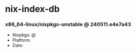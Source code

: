 # nix-index-db
### x86_64-linux/nixpkgs-unstable @ 240511.e4e7a43
- Nixpkgs: @[](https://github.com/NixOS/nixpkgs/commit/e4e7a43a9db7e22613accfeb1005cca1b2b1ee0d)
- Platform: 
- Date: 

